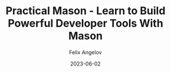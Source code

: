 ---
slug: "/talks/flutter-connection/june-2023/felix-angelov-practical-mason-learn-to-build-powerful-developer-tools-with-mason"
date: 2023-06-02
title: "Practical Mason - Learn to Build Powerful Developer Tools With Mason"
author: "Felix Angelov"
video: null
thumbnail: null
slides: 
tags: []
year: 2023
conference: flutter-connection
edition: june-2023
allow_ads: false
---